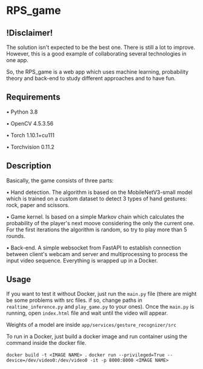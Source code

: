 # RPS_game
## !Disclaimer!

The solution isn't expected to be the best one. There is still a lot to improve. 
However, this is a good example of collaborating several technologies in one app.

So, the RPS_game is a web app which uses machine learning, probability theory and back-end to study different approaches and to have fun.
## Requirements
• Python 3.8

• OpenCV 4.5.3.56

• Torch 1.10.1+cu111

• Torchvision 0.11.2


## Description 
Basically, the game consists of three parts:

• Hand detection. The algorithm is based on the MobileNetV3-small model which is trained on a custom dataset to detect 3 types of hand gestures: rock, paper and scissors.

• Game kernel. Is based on a simple Markov chain which calculates the probability of the player's next moove considering the only the current one. 
For the first iterations the algorithm is random, so try to play more than 5 rounds.

• Back-end. A simple websocket from FastAPI to establish connection between client's webcam and server and multiprocessing to process the input video sequence. 
Everything is wrapped up in a Docker.

## Usage 
If you want to test it without Docker, just run the `main.py` file (there are might be some problems with src files. if so, change paths in `realtime_inference.py` and `play_game.py` to your ones). 
Once the `main.py` is running, open `index.html` file and wait until the video will appear.

Weights of a model are inside `app/services/gesture_recognizer/src`

To run in a Docker, just build a docker image and run container using the command inside the docker file. 

`docker build -t <IMAGE NAME> .`
`docker run --privileged=True --device=/dev/video0:/dev/video0 -it -p 8000:8000 <IMAGE NAME>`


